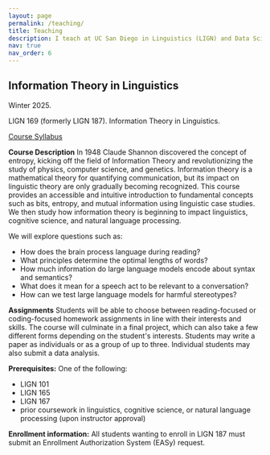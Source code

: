```yaml
---
layout: page
permalink: /teaching/
title: Teaching
description: I teach at UC San Diego in Linguistics (LIGN) and Data Science (DSC).
nav: true
nav_order: 6
---
```


## Information Theory in Linguistics
Winter 2025. 

LIGN 169 (formerly LIGN 187). Information Theory in Linguistics.

[Course Syllabus](https://docs.google.com/document/d/1iz_mn0Jcp4kWEI0aJUfSvKu3CA7ljoj4r_tLVdJS47o/edit?usp=sharing)


**Course Description** In 1948 Claude Shannon discovered the concept of entropy,
kicking off the field of Information Theory and revolutionizing the study of physics, computer science, and genetics.
Information theory is a mathematical theory for quantifying communication,
but its impact on linguistic theory are only gradually becoming recognized.
This course provides an accessible and intuitive introduction to fundamental concepts such as
bits, entropy, and mutual information using linguistic case studies.
We then study how information theory is beginning to impact linguistics, cognitive science, and natural language processing. 

We will explore questions such as:
- How does the brain process language during reading?
- What principles determine the optimal lengths of words?
- How much information do large language models encode about syntax and semantics?
- What does it mean for a speech act to be relevant to a conversation?
- How can we test large language models for harmful stereotypes?

**Assignments** Students will be able to choose between reading-focused or coding-focused homework assignments in line with their interests and skills.
The course will culminate in a final project, which can also take a few different forms depending on the student's interests.
Students may write a paper as individuals or as a group of up to three.
Individual students may also submit a data analysis.

**Prerequisites:** One of the following:
- LIGN 101
- LIGN 165
- LIGN 167
- prior coursework in linguistics, cognitive science, or natural language processing (upon instructor approval)

**Enrollment information:** All students wanting to enroll in LIGN 187 must submit an Enrollment Authorization System (EASy) request.